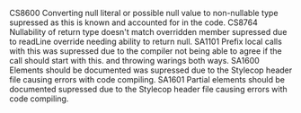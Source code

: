 CS8600 Converting null literal or possible null value to non-nullable type supressed as this is known and accounted for in the code.
CS8764 Nullability of return type doesn't match overridden member supressed due to readLine override needing ability to return null.
SA1101 Prefix local calls with this was supressed due to the compiler not being able to agree if the call should start with this. and throwing warings both ways.
SA1600 Elements should be documented was supressed due to the Stylecop header file causing errors with code compiling.
SA1601 Partial elements should be documented supressed due to the Stylecop header file causing errors with code compiling.

